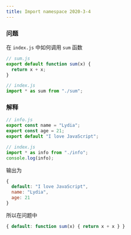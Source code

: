 ```yaml
---
title: Import namespace 2020-3-4
---
```


### 问题

在 `index.js` 中如何调用 `sum` 函数

```js
// sum.js
export default function sum(x) {
  return x + x;
}

// index.js
import * as sum from "./sum";
```

### 解释

```js
// info.js
export const name = "Lydia";
export const age = 21;
export default "I love JavaScript";

// index.js
import * as info from "./info";
console.log(info);
```

输出为

```js
{
  default: "I love JavaScript",
  name: "Lydia",
  age: 21
}
```

所以在问题中

```js
{ default: function sum(x) { return x + x } }
```
